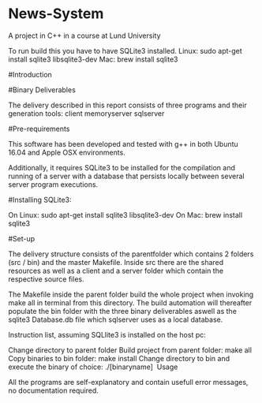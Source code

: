 # News-System
A project in C++ in a course at Lund University

To run build this you have to have SQLite3 installed.
Linux: sudo apt-get install sqlite3 libsqlite3-dev
Mac: brew install sqlite3

#Introduction

#Binary Deliverables

The delivery described in this report consists of three programs and their generation tools:
client
memoryserver
sqlserver

#Pre-requirements

This software has been developed and tested with g++ in both Ubuntu 16.04 and Apple OSX environments.

Additionally, it requires SQLite3 to be installed for the compilation and running of a server with a database that persists locally between several server program executions.

#Installing SQLite3:

On Linux: sudo apt-get install sqlite3 libsqlite3-dev
On Mac: brew install sqlite3

#Set-up

The delivery structure consists of the parentfolder which contains 2 folders (src / bin) and the master Makefile. Inside src there are the shared resources as well as a client and a server folder which contain the respective source files.

The Makefile inside the parent folder build the whole project when invoking make all in terminal from this directory. The build automation will thereafter populate the bin folder with the three binary deliverables aswell as the sqlite3 Database.db file which sqlserver uses as a local database.

Instruction list, assuming SQLlite3 is installed on the host pc:

Change directory to parent folder
Build project from parent folder: make all
Copy binaries to bin folder: make install
Change directory to bin and execute the binary of choice: ./[binaryname] 
Usage

All the programs are self-explanatory and contain usefull error messages, no documentation required.
